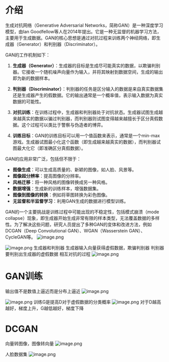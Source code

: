 # 介绍
生成对抗网络（Generative Adversarial Networks，简称GAN）是一种深度学习模型，由Ian Goodfellow等人在2014年提出。它是一种无监督的机器学习方法，主要用于生成数据。GAN的核心思想是通过对抗过程来训练两个神经网络，即生成器（Generator）和判别器（Discriminator）。

GAN的工作机制如下：

1. **生成器（Generator）**：生成器的目标是生成尽可能真实的数据，以欺骗判别器。它接收一个随机噪声向量作为输入，并将其映射到数据空间，生成的输出即为新的数据样本。

2. **判别器（Discriminator）**：判别器的任务是区分输入的数据是来自真实数据集还是生成器产生的假数据。它的输出通常是一个概率值，表示输入数据为真实数据的可能性。

3. **对抗训练**：在训练过程中，生成器和判别器处于对抗状态。生成器试图生成越来越真实的数据以骗过判别器，而判别器则试图变得越来越擅长于区分真假数据。这个过程可以类比于警察与伪造者的博弈。

4. **训练目标**：GAN的训练目标可以用一个值函数来表示，通常是一个min-max游戏。生成器试图最小化这个函数（即生成越来越真实的数据），而判别器试图最大化它（即准确区分真假数据）。

GAN的应用非常广泛，包括但不限于：

- **图像生成**：可以生成高质量的、新颖的图像，如人脸、风景等。
- **图像超分辨率**：提高图像的分辨率。
- **风格迁移**：将一种风格的图像转换成另一种风格。
- **数据增强**：生成新的训练样本，增强数据集。
- **图像到图像的转换**：例如将草图转换为彩色图像。
- **无监督和半监督学习**：利用GAN生成的数据进行模型训练。

GAN的一个主要挑战是训练过程中可能出现的不稳定性，包括模式崩溃（mode collapse）现象，即生成器开始生成非常有限的样本类型，无法覆盖数据的多样性。为了解决这些问题，研究人员提出了多种GAN的变体和改进方法，例如DCGAN（Deep Convolutional GAN）、WGAN（Wasserstein GAN）、CycleGAN等。
![image.png](https://kashiwa-pic.oss-cn-beijing.aliyuncs.com/20240307142552.png)


![image.png](https://kashiwa-pic.oss-cn-beijing.aliyuncs.com/20240307142833.png)
生成器和判别器
生成器输入向量获得虚假数据，欺骗判别器
判别器要判别出生成器的虚假数据
相互对抗的过程
![image.png](https://kashiwa-pic.oss-cn-beijing.aliyuncs.com/20240307143103.png)

# GAN训练
输出值不是数值上逼近而是分布上逼近
![image.png](https://kashiwa-pic.oss-cn-beijing.aliyuncs.com/20240307143233.png)

![image.png](https://kashiwa-pic.oss-cn-beijing.aliyuncs.com/20240307143326.png)
训练G是提高D对于虚假数据的分类概率
![image.png](https://kashiwa-pic.oss-cn-beijing.aliyuncs.com/20240307143501.png)
对于D越高越好，梯度上升，G越低越好，梯度下降

# DCGAN
向量转图像，图像转向量
![image.png](https://kashiwa-pic.oss-cn-beijing.aliyuncs.com/20240307143753.png)

人脸数据集
![image.png](https://kashiwa-pic.oss-cn-beijing.aliyuncs.com/20240307143842.png)



